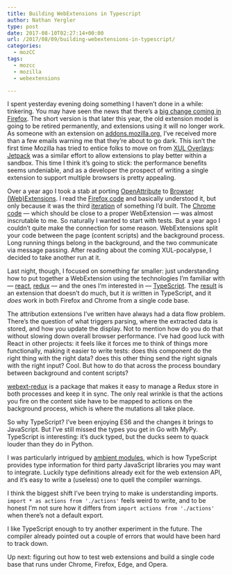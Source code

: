 ```yaml
---
title: Building WebExtensions in Typescript
author: Nathan Yergler
type: post
date: 2017-08-10T02:27:14+00:00
url: /2017/08/09/building-webextensions-in-typescript/
categories:
  - mozCC
tags:
  - mozcc
  - mozilla
  - webextensions

---
```

I spent yesterday evening doing something I haven&#8217;t done in a while: tinkering. You may have seen the news that there’s a [big change coming in Firefox][1]. The short version is that later this year, the old extension model is going to be retired permanently, and extensions using it will no longer work. As someone with an extension on [addons.mozilla.org][2], I&#8217;ve received more than a few emails warning me that they&#8217;re about to go dark. This isn’t the first time Mozilla has tried to entice folks to move on from [XUL Overlays][3]: [Jetpack][4] was a similar effort to allow extensions to play better within a sandbox. This time I think it’s going to stick: the performance benefits seems undeniable, and as a developer the prospect of writing a single extension to support multiple browsers is pretty appealing.

Over a year ago I took a stab at porting [OpenAttribute][5] to [Browser (Web)Extensions][6]. I read the [Firefox code][7] and basically understood it, but only because it was the third [iteration][8] of something I&#8217;d built. The [Chrome code][9] &#8212; which should be close to a proper WebExtension &#8212; was almost inscrutable to me. So naturally I wanted to start with tests. But a year ago I couldn&#8217;t quite make the connection for some reason. WebExtensions split your code between the page (content scripts) and the background process. Long running things belong in the background, and the two communicate via message passing. After reading about the coming XUL-pocalypse, I decided to take another run at it.

Last night, though, I focused on something far smaller: just understanding how to put together a WebExtension using the technologies I&#8217;m familiar with &#8212; [react][10], [redux][11] &#8212; and the ones I&#8217;m interested in &#8212; [TypeScript][12]. The [result][13] is an extension that doesn&#8217;t do much, but it _is_ written in TypeScript, and it _does_ work in both Firefox and Chrome from a single code base.

The attribution extensions I&#8217;ve written have always had a data flow problem. There&#8217;s the question of what triggers parsing, where the extracted data is stored, and how you update the display. Not to mention how do you do that without slowing down overall browser performance. I&#8217;ve had good luck with React in other projects: it feels like it forces me to think of things more functionally, making it easier to write tests: does this component do the right thing with the right data? does this other thing send the right signals with the right input? Cool. But how to do that across the process boundary between background and content scripts?

[webext-redux][14] is a package that makes it easy to manage a Redux store in both processes and keep it in sync. The only real wrinkle is that the actions you fire on the content side have to be mapped to actions on the background process, which is where the mutations all take place.

So why TypeScript? I&#8217;ve been enjoying ES6 and the changes it brings to JavaScript. But I&#8217;ve still missed the types you get in Go with MyPy. TypeScript is interesting: it&#8217;s duck typed, but the ducks seem to quack louder than they do in Python.

I was particularly intrigued by [ambient modules][15], which is how TypeScript provides type information for third party JavaScript libraries you may want to integrate. Luckily type definitions already exit for the web extension API, and it&#8217;s easy to write a (useless) one to quell the compiler warnings.

I think the biggest shift I&#8217;ve been trying to make is understanding imports. `import * as actions from './actions'` feels weird to write, and to be honest I&#8217;m not sure how it differs from `import actions from './actions'` when there&#8217;s not a default export.

I like TypeScript enough to try another experiment in the future. The compiler already pointed out a couple of errors that would have been hard to track down.

Up next: figuring out how to test web extensions and build a single code base that runs under Chrome, Firefox, Edge, and Opera.

 [1]: http://www.tomshardware.com/news/firefox-webextensions-deprecating-old-addons,34723.html
 [2]: https://addons.mozilla.org/en-US/firefox/addon/openattribute/
 [3]: https://developer.mozilla.org/en-US/docs/Mozilla/Tech/XUL/Overlays
 [4]: https://wiki.mozilla.org/Jetpack
 [5]: http://openattribute.com
 [6]: https://browserext.github.io/browserext/
 [7]: https://github.com/nyergler/openattribute-firefox
 [8]: https://wiki.creativecommons.org/wiki/MozCC
 [9]: https://github.com/pgogy/openattribute-chrome
 [10]: https://facebook.github.io/react/
 [11]: http://redux.js.org
 [12]: http://www.typescriptlang.org
 [13]: https://github.com/nyergler/typescript-react-redux-webext
 [14]: https://github.com/ivantsov/redux-webext
 [15]: https://www.typescriptlang.org/docs/handbook/modules.html#ambient_modules